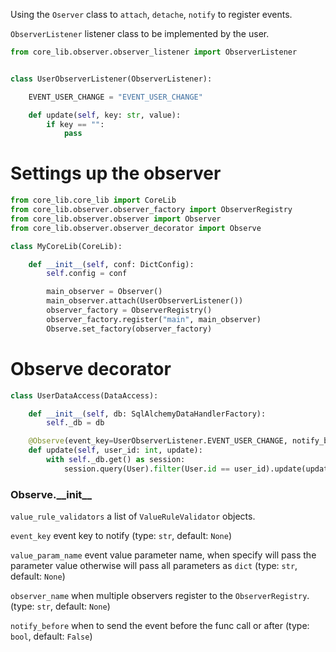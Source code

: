 Using the `Oserver` class to `attach`, `detache`, `notify` to register events. 

`ObserverListener` listener class to be implemented by the user. 
```python
from core_lib.observer.observer_listener import ObserverListener


class UserObserverListener(ObserverListener):

    EVENT_USER_CHANGE = "EVENT_USER_CHANGE"

    def update(self, key: str, value):
        if key == "":
            pass
```


# Settings up the observer

```python
from core_lib.core_lib import CoreLib
from core_lib.observer.observer_factory import ObserverRegistry
from core_lib.observer.observer import Observer
from core_lib.observer.observer_decorator import Observe

class MyCoreLib(CoreLib):

    def __init__(self, conf: DictConfig):
        self.config = conf

        main_observer = Observer()
        main_observer.attach(UserObserverListener())
        observer_factory = ObserverRegistry()
        observer_factory.register("main", main_observer)
        Observe.set_factory(observer_factory)
```


# Observe decorator

```python
class UserDataAccess(DataAccess):

    def __init__(self, db: SqlAlchemyDataHandlerFactory):
        self._db = db

    @Observe(event_key=UserObserverListener.EVENT_USER_CHANGE, notify_before=False)
    def update(self, user_id: int, update):
        with self._db.get() as session:
            session.query(User).filter(User.id == user_id).update(update)

```


### Observe.\_\_init\_\_
`value_rule_validators` a list of `ValueRuleValidator` objects. 

`event_key` event key to notify  (type: `str`, default: `None`)

`value_param_name` event value parameter name, when specify will pass the parameter value otherwise will pass all parameters as `dict` (type: `str`, default: `None`)
  
`observer_name` when multiple observers register to the `ObserverRegistry`. (type: `str`, default: `None`)
 
`notify_before` when to send the event before the func call or after (type: `bool`, default: `False`)

